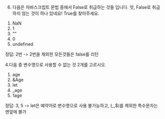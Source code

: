 6. 다음은 자바스크립트 문법 중에서 False로 취급하는 것들 입니다.
앗, False로 취급하지 않는 것이 하나 있네요! True를 찾아주세요.

1)  NaN
2)  1
3)  ""
4)  0
5)  undefined

정답: 2번
-> 2번을 제외한 모든것들은 false를 리턴


4.다음 중 변수명으로 사용할 수 없는 것 2개를 고르시오.

1)  age
2)  &Age
3)  let
4)  _age
5)  1age

정답: 3, 5
-> let은 예약어로 변수명으로 사용 불가능하고, (_,$)를 제외한 특수문자는 맨앞에 불가
